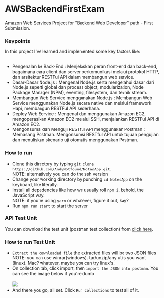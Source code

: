 # AWSBackendFirstExam
Amazon Web Services Project for "Backend Web Developer" path - First Submission.
<br>

<h3>Keypoints</h3>
In this project I've learned and implemented some key factors like:
<br><br>
<ul>
 <li>Pengenalan ke Back-End : Menjelaskan peran front-end dan back-end, bagaimana cara client dan server berkomunikasi melalui protokol HTTP, dan
arsitektur RESTFul API dalam membangun web service.</li>
  <li>Dasar-Dasar Node.js : Mengenal Node.js serta mengetahui dasar dari Node.js seperti global dan process object, modularization, Node Package Manager
(NPM), eventing, filesystem, dan teknik stream.</li>
  <li>Membangun Web Service menggunakan Node.js : Membangun Web Service menggunakan Node.js secara native dan melalui framework Hapi,
membangun RESTFul API sederhana.</li> 
  <li>Deploy Web Service : Mengenal dan menggunakan Amazon EC2, mengoperasikan Amazon EC2 melalui SSH, menjalankan RESTFul API di Amazon EC2.</li>
  <li>Mengonsumsi dan Menguji RESTful API menggunakan Postman : Memasang Postman. Mengonsumsi RESTful API untuk tujuan pengujian dan menuliskan
skenario uji otomatis menggunakan Postman.</li>
</ul>

<h3>How to run</h3>
<ul>
  <li>Clone this directory by typing <code>git clone https://github.com/AndyNotfound/NotesApp.git</code>.<br>NOTE: alternatively you can do the ssh version</li>
  <li>Change your working directory by punching <code>cd NotesApp</code> on the keyboard, like literally.</li>
  <li>Install all depedencies like how we usually roll <code>npm i</code>. behold, the JavaScript way.<br>NOTE: if you're using <code>yarn</code> or whatever, figure it out, kay?</li>
  <li>Run <code>npm run start</code> to start the server</li>
</ul>

<h3>API Test Unit</h3>
You can download the test unit (postman test collection) from <a href="https://github.com/dicodingacademy/a261-backend-pemula-labs/raw/099-shared-files/BookshelfAPITestCollectionAndEnvironment.zip">click here</a>.

<h3>How to run Test Unit</h3>
<ul>
  <li><code>Extract the downloaded file</code> the extracted files will be two JSON files<br>
  NOTE: you can use winrar(windows). tar/unzip/any utils you want (linux). Mac? whatever, maybe you can try linux's.</li>
  <li>On collection tab, click import, then <code>import the JSON into postman</code>. You can see the image below if you're dumb<br><br>
  <img src="https://user-images.githubusercontent.com/40969170/218605133-ae05630a-b1d7-4bcc-81a7-8d76962f6993.png"/></li>
  <li>And there you go, all set. Click <code>Run collections</code> to test all of it.</li> 
</ul>
